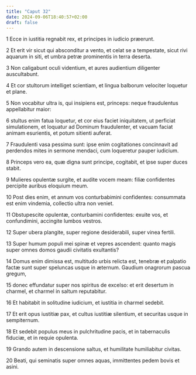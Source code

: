 ```yaml
---
title: "Caput 32"
date: 2024-09-06T18:40:57+02:00
draft: false
---
```




1 Ecce in iustitia regnabit rex, et principes in iudicio præerunt.

2 Et erit vir sicut qui absconditur a vento, et celat se a tempestate, sicut rivi aquarum in siti, et umbra petræ prominentis in terra deserta.

3 Non caligabunt oculi videntium, et aures audientium diligenter auscultabunt.

4 Et cor stultorum intelliget scientiam, et lingua balborum velociter loquetur et plane.

5 Non vocabitur ultra is, qui insipiens est, princeps: neque fraudulentus appellabitur maior:

6 stultus enim fatua loquetur, et cor eius faciet iniquitatem, ut perficiat simulationem, et loquatur ad Dominum fraudulenter, et vacuam faciat animam esurientis, et potum sitienti auferat.

7 Fraudulenti vasa pessima sunt: ipse enim cogitationes concinnavit ad perdendos mites in sermone mendaci, cum loqueretur pauper iudicium.

8 Princeps vero ea, quæ digna sunt principe, cogitabit, et ipse super duces stabit.

9 Mulieres opulentæ surgite, et audite vocem meam: filiæ confidentes percipite auribus eloquium meum.

10 Post dies enim, et annum vos conturbabimini confidentes: consummata est enim vindemia, collectio ultra non veniet.

11 Obstupescite opulentæ, conturbamini confidentes: exuite vos, et confundimini, accingite lumbos vestros.

12 Super ubera plangite, super regione desiderabili, super vinea fertili.

13 Super humum populi mei spinæ et vepres ascendent: quanto magis super omnes domos gaudii civitatis exultantis?

14 Domus enim dimissa est, multitudo urbis relicta est, tenebræ et palpatio factæ sunt super speluncas usque in æternum. Gaudium onagrorum pascua gregum,

15 donec effundatur super nos spiritus de excelso: et erit desertum in charmel, et charmel in saltum reputabitur.

16 Et habitabit in solitudine iudicium, et iustitia in charmel sedebit.

17 Et erit opus iustitiæ pax, et cultus iustitiæ silentium, et securitas usque in sempiternum.

18 Et sedebit populus meus in pulchritudine pacis, et in tabernaculis fiduciæ, et in requie opulenta.

19 Grando autem in descensione saltus, et humilitate humiliabitur civitas.

20 Beati, qui seminatis super omnes aquas, immittentes pedem bovis et asini.

